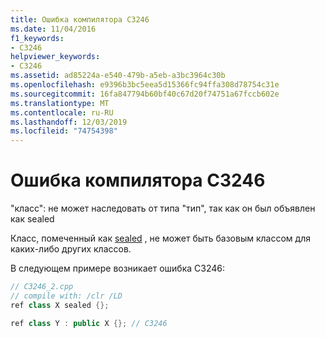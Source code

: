 ```yaml
---
title: Ошибка компилятора C3246
ms.date: 11/04/2016
f1_keywords:
- C3246
helpviewer_keywords:
- C3246
ms.assetid: ad85224a-e540-479b-a5eb-a3bc3964c30b
ms.openlocfilehash: e9396b3bc5eea5d15366fc94ffa308d78754c31e
ms.sourcegitcommit: 16fa847794b60bf40c67d20f74751a67fccb602e
ms.translationtype: MT
ms.contentlocale: ru-RU
ms.lasthandoff: 12/03/2019
ms.locfileid: "74754398"
---
```

# <a name="compiler-error-c3246"></a>Ошибка компилятора C3246

"класс": не может наследовать от типа "тип", так как он был объявлен как sealed

Класс, помеченный как [sealed](../../extensions/sealed-cpp-component-extensions.md) , не может быть базовым классом для каких-либо других классов.

В следующем примере возникает ошибка C3246:

```cpp
// C3246_2.cpp
// compile with: /clr /LD
ref class X sealed {};

ref class Y : public X {}; // C3246
```
